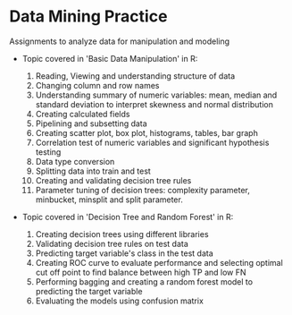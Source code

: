 # Data Mining Practice
Assignments to analyze data for manipulation and modeling

- Topic covered in 'Basic Data Manipulation' in R:
  1. Reading, Viewing and understanding structure of data
  2. Changing column and row names
  3. Understanding summary of numeric variables: mean, median and standard deviation to interpret skewness and normal distribution
  4. Creating calculated fields
  5. Pipelining and subsetting data 
  6. Creating scatter plot, box plot, histograms, tables, bar graph
  7. Correlation test of numeric variables and significant hypothesis testing
  8. Data type conversion
  9. Splitting data into train and test 
  10. Creating and validating decision tree rules
  11. Parameter tuning of decision trees: complexity parameter, minbucket, minsplit and split parameter. 

- Topic covered in 'Decision Tree and Random Forest' in R:
  1. Creating decision trees using different libraries 
  2. Validating decision tree rules on test data 
  3. Predicting target variable's class in the test data
  4. Creating ROC curve to evaluate performance and selecting optimal cut off point to find balance between high TP and low FN 
  5. Performing bagging and creating a random forest model to predicting the target variable 
  6. Evaluating the models using confusion matrix
